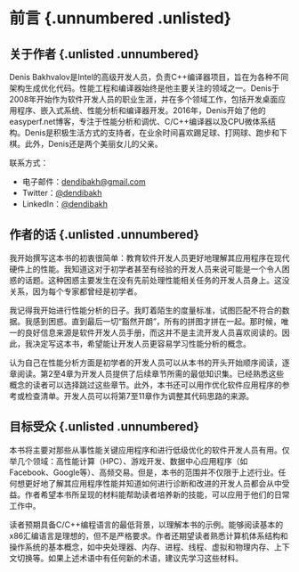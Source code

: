 # 前言 {.unnumbered .unlisted}

## 关于作者 {.unlisted .unnumbered}

Denis Bakhvalov是Intel的高级开发人员，负责C++编译器项目，旨在为各种不同架构生成优化代码。性能工程和编译器始终是他主要关注的领域之一。Denis于2008年开始作为软件开发人员的职业生涯，并在多个领域工作，包括开发桌面应用程序、嵌入式系统、性能分析和编译器开发。2016年，Denis开始了他的easyperf.net博客，专注于性能分析和调优、C/C++编译器以及CPU微体系结构。Denis是积极生活方式的支持者，在业余时间喜欢踢足球、打网球、跑步和下棋。此外，Denis还是两个美丽女儿的父亲。

联系方式：

- 电子邮件：dendibakh@gmail.com
- Twitter：[\@dendibakh](https://twitter.com/dendibakh)
- LinkedIn：[\@dendibakh](https://www.linkedin.com/in/dendibakh/)

## 作者的话 {.unlisted .unnumbered}

我开始撰写这本书的初衷很简单：教育软件开发人员更好地理解其应用程序在现代硬件上的性能。我知道这对于初学者甚至有经验的开发人员来说可能是一个令人困惑的话题。这种困惑主要发生在没有先前处理性能相关任务的开发人员身上。这没关系，因为每个专家都曾经是初学者。

我记得我开始进行性能分析的日子。我盯着陌生的度量标准，试图匹配不符合的数据。我感到困惑。直到最后一切“豁然开朗”，所有的拼图才拼在一起。那时候，唯一的良好信息来源是软件开发人员手册，而这并不是主流开发人员喜欢阅读的。因此，我决定写这本书，希望能让开发人员更容易学习性能分析的概念。

认为自己在性能分析方面是初学者的开发人员可以从本书的开头开始顺序阅读，逐章阅读。第2至4章为开发人员提供了后续章节所需的最低知识集。已经熟悉这些概念的读者可以选择跳过这些章节。此外，本书还可以用作优化软件应用程序的参考或检查清单。开发人员可以将第7至11章作为调整其代码思路的来源。

## 目标受众 {.unlisted .unnumbered}

本书将主要对那些从事性能关键应用程序和进行低级优化的软件开发人员有用。仅举几个领域：高性能计算（HPC）、游戏开发、数据中心应用程序（如Facebook、Google等）、高频交易。但是，本书的范围并不仅限于上述行业。任何想更好地了解其应用程序性能并知道如何进行诊断和改进的开发人员都会从中受益。作者希望本书所呈现的材料能帮助读者培养新的技能，可以应用于他们的日常工作中。

读者预期具备C/C++编程语言的最低背景，以理解本书的示例。能够阅读基本的x86汇编语言是理想的，但不是严格要求。作者还期望读者熟悉计算机体系结构和操作系统的基本概念，如中央处理器、内存、进程、线程、虚拟和物理内存、上下文切换等。如果上述术语中有任何新的术语，建议先学习这些材料。
